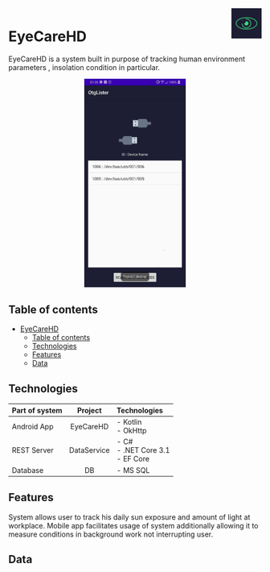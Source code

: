 <img src="https://github.com/matik251/EyeCareHD/blob/master/AndroidApp/app/src/main/ic_launcher-playstore.png?raw=true" width="60px" height="auto" align="right" >

# EyeCareHD
 EyeCareHD is a system built in purpose of tracking human environment parameters , insolation condition in particular.

 <p align="center">
  <img src="https://github.com/matik251/OtgLister/blob/master/OtgListerScreenshot.jpg?raw=true" width="40%" height="auto" 
</p>

## Table of contents
- [EyeCareHD](#eyecarehd)
  - [Table of contents](#table-of-contents)
  - [Technologies](#technologies)
  - [Features](#features)
  - [Data](#data)
	
## Technologies
| Part of system  | Project         | Technologies  |
| :-------------- |:---------------:| :------------ |
| Android App     | EyeCareHD       | - Kotlin <br> - OkHttp         |
| REST Server     | DataService     | - C# <br> - .NET Core 3.1 <br> - EF Core         |
| Database        | DB              | - MS SQL         |

## Features
System allows user to track his daily sun exposure and amount of light at workplace. Mobile app facilitates usage of system additionally allowing it to measure conditions in background work not interrupting user.

## Data 
```

```
